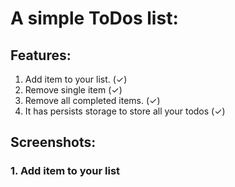 # A simple ToDos list:

## Features:
1. Add item to your list. (✓)
2. Remove single item (✓)
3. Remove all completed items. (✓)
4. It has persists storage to store all your todos (✓)

## Screenshots:
### 1. Add item to your list

